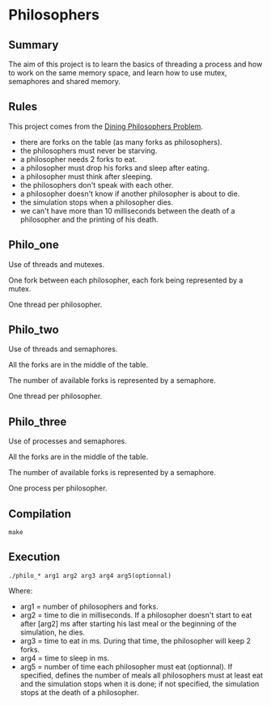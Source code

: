# Philosophers
## Summary
The aim of this project is to learn the basics of threading a process and how to work on the same memory space, and learn how to use mutex, semaphores and shared memory.
## Rules
This project comes from the [Dining Philosophers Problem](https://en.wikipedia.org/wiki/Dining_philosophers_problem).
* there are forks on the table (as many forks as philosophers).
* the philosophers must never be starving.
* a philosopher needs 2 forks to eat.
* a philosopher must drop his forks and sleep after eating.
* a philosopher must think after sleeping.
* the philosophers don't speak with each other.
* a philosopher doesn't know if another philosopher is about to die.
* the simulation stops when a philosopher dies.
* we can't have more than 10 milliseconds between the death of a philosopher and the printing of his death.
## Philo_one
Use of threads and mutexes.

One fork between each philosopher, each fork being represented by a mutex.

One thread per philosopher.
## Philo_two
Use of threads and semaphores.

All the forks are in the middle of the table.

The number of available forks is represented by a semaphore.

One thread per philosopher.
## Philo_three
Use of processes and semaphores.

All the forks are in the middle of the table.

The number of available forks is represented by a semaphore.

One process per philosopher.
## Compilation
```
make
```
## Execution
```
./philo_* arg1 arg2 arg3 arg4 arg5(optionnal)
```
Where:
* arg1 = number of philosophers and forks.
* arg2 = time to die in milliseconds. If a philosopher doesn't start to eat after [arg2] ms after starting his last meal or the beginning of the simulation, he dies.
* arg3 = time to eat in ms. During that time, the philosopher will keep 2 forks.
* arg4 = time to sleep in ms.
* arg5 = number of time each philosopher must eat (optionnal). If specified, defines the number of meals all philosophers must at least eat and the simulation stops when it is done; if not specified, the simulation stops at the death of a philosopher.
